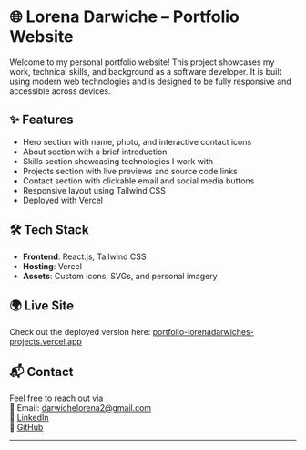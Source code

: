 # 🌐 Lorena Darwiche – Portfolio Website

Welcome to my personal portfolio website! This project showcases my work, technical skills, and background as a software developer. It is built using modern web technologies and is designed to be fully responsive and accessible across devices.

## ✨ Features

- Hero section with name, photo, and interactive contact icons  
- About section with a brief introduction  
- Skills section showcasing technologies I work with  
- Projects section with live previews and source code links  
- Contact section with clickable email and social media buttons  
- Responsive layout using Tailwind CSS  
- Deployed with Vercel

## 🛠 Tech Stack

- **Frontend**: React.js, Tailwind CSS  
- **Hosting**: Vercel  
- **Assets**: Custom icons, SVGs, and personal imagery

## 🌍 Live Site

Check out the deployed version here: [portfolio-lorenadarwiches-projects.vercel.app](portfolio-lorenadarwiches-projects.vercel.app)

## 📬 Contact

Feel free to reach out via  
📧 Email: darwichelorena2@gmail.com  
🔗 [LinkedIn](https://linkedin.com/in/lorenadarwiche)  
🐙 [GitHub](https://github.com/lorenadarwiche)

---
